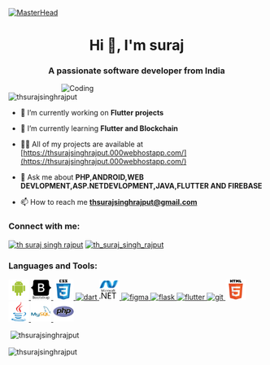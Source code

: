 [![MasterHead](https://blogger.googleusercontent.com/img/b/R29vZ2xl/AVvXsEgtVZecmIbE6SnmeXxBol0t2uVMbecLLb4FhdCiA1VcSgWWhQ12U5YU9iyQtQ9D7T3L8eoHY3-4xlVKV7YcysyDTSDNGuiLFvfF5ZSY-8j1kc5RSerFEXd4UtGAqHrM7kw4QvFfBnfLW_7vaY4eGpHsxajJgsbtr1iXsZpl-qWqQHZdMRsredar2sWOU1M/s1600/149367001-9473ca16-c69a-4d88-962f-64525957230b.gif)](https://suraj.io)
<h1 align="center">Hi 👋, I'm suraj</h1>
<h3 align="center">A passionate software developer from India</h3>
<img align="right" alt="Coding" width="400" src="https://blogger.googleusercontent.com/img/b/R29vZ2xl/AVvXsEj0b0LvdNF4VEzRPiX-g0YTU29bYXuLnjXvEJynYW54u3vQdEYV5hUjFob1kIQZ_-O_DbZTDwDdonrkftLNyOZBUqHYgbYn7eyz4ERZOnD9Qg1yfhlPiy6Iisb9t-VwpcVrTiYa-_WoRpnspB6lUz_lnoLawbgCFCh0VzviCYr26oYNCSvVsJojLhx-Di8/s320/68747470733a2f2f6d69726f2e6d656469756d2e636f6d2f6d61782f313336302f302a37513379765349765f7430696f4a2d5a2e676966.gif"/>

<p align="left"> <img src="https://komarev.com/ghpvc/?username=thsurajsinghrajput&label=Profile%20views&color=0e75b6&style=flat" alt="thsurajsinghrajput" /> </p>

- 🔭 I’m currently working on **Flutter projects**

- 🌱 I’m currently learning **Flutter and Blockchain**

- 👨‍💻 All of my projects are available at [https://thsurajsinghrajput.000webhostapp.com/](https://thsurajsinghrajput.000webhostapp.com/)

- 💬 Ask me about **PHP,ANDROID,WEB DEVLOPMENT,ASP.NETDEVLOPMENT,JAVA,FLUTTER AND FIREBASE**

- 📫 How to reach me **thsurajsinghrajput@gmail.com**

<h3 align="left">Connect with me:</h3>
<p align="left">
<a href="https://linkedin.com/in/th suraj singh rajput" target="blank"><img align="center" src="https://raw.githubusercontent.com/rahuldkjain/github-profile-readme-generator/master/src/images/icons/Social/linked-in-alt.svg" alt="th suraj singh rajput" height="30" width="40" /></a>
<a href="https://instagram.com/th_suraj_singh_rajput" target="blank"><img align="center" src="https://raw.githubusercontent.com/rahuldkjain/github-profile-readme-generator/master/src/images/icons/Social/instagram.svg" alt="th_suraj_singh_rajput" height="30" width="40" /></a>
</p>

<h3 align="left">Languages and Tools:</h3>
<p align="left"> <a href="https://developer.android.com" target="_blank" rel="noreferrer"> <img src="https://raw.githubusercontent.com/devicons/devicon/master/icons/android/android-original-wordmark.svg" alt="android" width="40" height="40"/> </a> <a href="https://getbootstrap.com" target="_blank" rel="noreferrer"> <img src="https://raw.githubusercontent.com/devicons/devicon/master/icons/bootstrap/bootstrap-plain-wordmark.svg" alt="bootstrap" width="40" height="40"/> </a> <a href="https://www.w3schools.com/css/" target="_blank" rel="noreferrer"> <img src="https://raw.githubusercontent.com/devicons/devicon/master/icons/css3/css3-original-wordmark.svg" alt="css3" width="40" height="40"/> </a> <a href="https://dart.dev" target="_blank" rel="noreferrer"> <img src="https://www.vectorlogo.zone/logos/dartlang/dartlang-icon.svg" alt="dart" width="40" height="40"/> </a> <a href="https://dotnet.microsoft.com/" target="_blank" rel="noreferrer"> <img src="https://raw.githubusercontent.com/devicons/devicon/master/icons/dot-net/dot-net-original-wordmark.svg" alt="dotnet" width="40" height="40"/> </a> <a href="https://www.figma.com/" target="_blank" rel="noreferrer"> <img src="https://www.vectorlogo.zone/logos/figma/figma-icon.svg" alt="figma" width="40" height="40"/> </a> <a href="https://flask.palletsprojects.com/" target="_blank" rel="noreferrer"> <img src="https://www.vectorlogo.zone/logos/pocoo_flask/pocoo_flask-icon.svg" alt="flask" width="40" height="40"/> </a> <a href="https://flutter.dev" target="_blank" rel="noreferrer"> <img src="https://www.vectorlogo.zone/logos/flutterio/flutterio-icon.svg" alt="flutter" width="40" height="40"/> </a> <a href="https://git-scm.com/" target="_blank" rel="noreferrer"> <img src="https://www.vectorlogo.zone/logos/git-scm/git-scm-icon.svg" alt="git" width="40" height="40"/> </a> <a href="https://www.w3.org/html/" target="_blank" rel="noreferrer"> <img src="https://raw.githubusercontent.com/devicons/devicon/master/icons/html5/html5-original-wordmark.svg" alt="html5" width="40" height="40"/> </a> <a href="https://www.java.com" target="_blank" rel="noreferrer"> <img src="https://raw.githubusercontent.com/devicons/devicon/master/icons/java/java-original.svg" alt="java" width="40" height="40"/> </a> <a href="https://www.mysql.com/" target="_blank" rel="noreferrer"> <img src="https://raw.githubusercontent.com/devicons/devicon/master/icons/mysql/mysql-original-wordmark.svg" alt="mysql" width="40" height="40"/> </a> <a href="https://www.php.net" target="_blank" rel="noreferrer"> <img src="https://raw.githubusercontent.com/devicons/devicon/master/icons/php/php-original.svg" alt="php" width="40" height="40"/> </a> </p>

<p>&nbsp;<img align="center" src="https://github-readme-stats.vercel.app/api?username=thsurajsinghrajput&show_icons=true&locale=en" alt="thsurajsinghrajput" /></p>

<p><img align="center" src="https://github-readme-streak-stats.herokuapp.com/?user=thsurajsinghrajput&" alt="thsurajsinghrajput" /></p>

